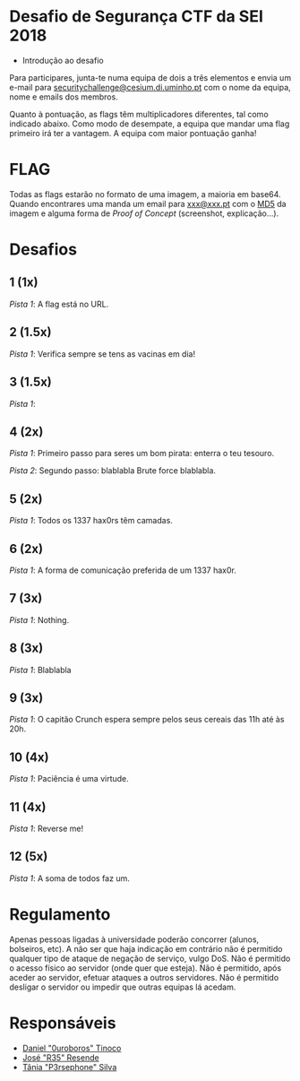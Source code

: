 # Desafio de Segurança CTF da SEI 2018

- Introdução ao desafio

Para participares, junta-te numa equipa de dois a três elementos e envia um e-mail para securitychallenge@cesium.di.uminho.pt com o nome da equipa, nome e emails dos membros.

Quanto à pontuação, as flags têm multiplicadores diferentes, tal como indicado abaixo. Como modo de desempate, a equipa que mandar uma flag primeiro irá ter a vantagem. A equipa com maior pontuação ganha!

# FLAG

Todas as flags estarão no formato de uma imagem, a maioria em base64. Quando encontrares uma manda um email para xxx@xxx.pt com o [MD5] da imagem e alguma forma de _Proof of Concept_ (screenshot, explicação...).

# Desafios
## 1 (1x)
_Pista 1_: A flag está no URL.

## 2 (1.5x)
_Pista 1_: Verifica sempre se tens as vacinas em dia!

## 3 (1.5x)
_Pista 1_: 

## 4 (2x)
_Pista 1_: Primeiro passo para seres um bom pirata: enterra o teu tesouro.

_Pista 2_: Segundo passo: blablabla Brute force blablabla.

## 5 (2x)
_Pista 1_: Todos os 1337 hax0rs têm camadas.

## 6 (2x)
_Pista 1_: A forma de comunicação preferida de um 1337 hax0r.

## 7 (3x)
_Pista 1_: Nothing.

## 8 (3x)
_Pista 1_: Blablabla

## 9 (3x)
_Pista 1_: O capitão Crunch espera sempre pelos seus cereais das 11h até às 20h.

## 10 (4x)
_Pista 1_: Paciência é uma virtude.

## 11 (4x)
_Pista 1_: Reverse me!

## 12 (5x)
_Pista 1_: A soma de todos faz um.

# Regulamento
Apenas pessoas ligadas à universidade poderão concorrer (alunos, bolseiros, etc). A não ser que haja indicação em contrário não é permitido qualquer tipo de ataque de negação de serviço, vulgo DoS. Não é permitido o acesso físico ao servidor (onde quer que esteja). Não é permitido, após aceder ao servidor, efetuar ataques a outros servidores. Não é permitido desligar o servidor ou impedir que outras equipas lá acedam.

# Responsáveis
- [Daniel "0uroboros" Tinoco](https://github.com/0urobor0s)
- [José "R35" Resende](https://github.com/zepedroresende)
- [Tânia "P3rsephone" Silva](https://github.com/p3rsephone)

[MD5]: https://en.wikipedia.org/wiki/Md5sum
